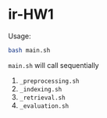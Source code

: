 # ir-HW1

Usage: 
```bash 
bash main.sh
```

`main.sh` will call sequentially 

1. `_preprocessing.sh`
1. `_indexing.sh`
1. `_retrieval.sh`
1. `_evaluation.sh`
